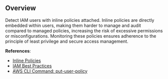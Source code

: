 ## Overview

Detect IAM users with inline policies attached. Inline policies are directly embedded within users, making them harder to manage and audit compared to managed policies, increasing the risk of excessive permissions or misconfigurations. Monitoring these policies ensures adherence to the principle of least privilege and secure access management.

**References**:
- [Inline Policies](https://docs.aws.amazon.com/IAM/latest/UserGuide/access_policies_managed-vs-inline.html)
- [IAM Best Practices](https://docs.aws.amazon.com/IAM/latest/UserGuide/best-practices.html)
- [AWS CLI Command: put-user-policy](https://docs.aws.amazon.com/cli/latest/reference/iam/put-user-policy.html)
